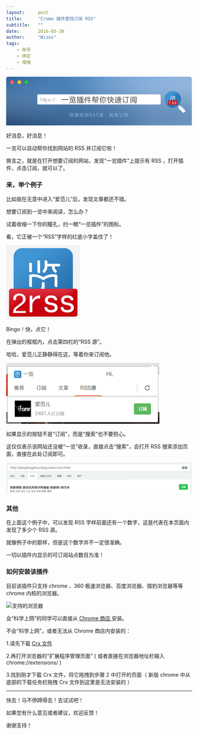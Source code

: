 ```yaml
---
layout:     post
title:      "Crome 插件查找订阅 RSS"
subtitle:   ""
date:       2016-05-30
author:     "Wizos"
tags:
    - 账号
    - 绑定
    - 增强
---
```


![Banner](/img/11/11-Banner.png)

好消息，好消息！

一览可以自动帮你找到网站的 RSS 并订阅它啦！

换言之，就是在打开想要订阅的网站，发现“一览插件”上提示有 RSS ，打开插件，点击订阅，就可以了。


### 来，举个例子

比如我在无意中进入“爱范儿”后，发现文章都还不错。

想要订阅到一览中来阅读，怎么办？

试着收缩一下你的瞳孔，扫一眼“一览插件”的图标。

看，它正被一个“RSS”字样的红底小字盖住了！

![一览插件 Icon RSS](/img/11/11-logo-rss.png)

Bingo！快，点它！

在弹出的框框内，点击第四栏的“RSS 源”。

哈哈，爱范儿正静静得在这，等着你来订阅他。

![在插件内订阅](/img/11/11-yilan-plugin-box.png)

如果显示的按钮不是“订阅”，而是“搜索”也不要担心。

这仅仅表示该网站还没被“一览”收录，直接点击“搜索”，会打开 RSS 搜索添加页面，直接在此处订阅即可。

![添加 RSS 的搜索结果](/img/11/11-search-feed-result.png)


### 其他

在上面这个例子中，可以发现 RSS 字样前面还有一个数字，这是代表在本页面内发现了多少个 RSS 源。

就像例子中的那样，但是这个数字并不一定很准确。

一切以插件内显示的可订阅站点数目为准！


### 如何安装该插件

目前该插件只支持 chrome 、360 极速浏览器、百度浏览器、猎豹浏览器等等 chrome 内核的浏览器。

![ 支持的浏览器 ](/img/11/111-browser-icon.png)

会“科学上网”的同学可以直接从 [ Chrome 商店 ](https://chrome.google.com/webstore/detail/%E4%B8%80%E8%A7%88/agecgafmmkghenpophjhokennabaanhn?hl=zh-CN) 安装。

不会“科学上网”，或者无法从 Chrome 商店内安装的：

1.请先下载 [ Crx 文件 ](http://www.yilan.io/app/extension/yilan_chrome.crx)

2.再打开浏览器的“扩展程序管理页面” ( 或者直接在浏览器地址栏输入 chrome://extensions/ )

3.找到刚才下载 Crx 文件，将它拖拽到步骤 2 中打开的页面（ 新版 chrome 中从底部的下载任务栏拖拽 Crx 文件到这里是无法安装的 ）

---

快去！马不停蹄得去！去试试吧！

如果您有什么意见或者建议，欢迎反馈！

谢谢支持！